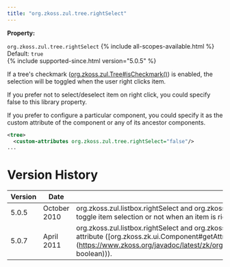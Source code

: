 ```yaml
---
title: "org.zkoss.zul.tree.rightSelect"
---
```


**Property:**

`org.zkoss.zul.tree.rightSelect`
{% include all-scopes-available.html %}
Default: `true`  
{% include supported-since.html version="5.0.5" %}

If a tree's checkmark
([org.zkoss.zul.Tree#isCheckmark()](https://www.zkoss.org/javadoc/latest/zk/org/zkoss/zul/Tree.html#isCheckmark())) is
enabled, the selection will be toggled when the user right clicks item.

If you prefer not to select/deselect item on right click, you could
specify false to this library property.

If you prefer to configure a particular component, you could specify it
as the custom attribute of the component or any of its ancestor
components.

```xml
<tree>
  <custom-attributes org.zkoss.zul.tree.rightSelect="false"/>
...
```

# Version History

| Version | Date         | Content                                                                                                                                                                                                                            |
|---------|--------------|------------------------------------------------------------------------------------------------------------------------------------------------------------------------------------------------------------------------------------|
| 5.0.5   | October 2010 | org.zkoss.zul.listbox.rightSelect and org.zkoss.zul.tree.rightSelect are introduced to control whether to toggle item selection or not when an item is right clicked on a tree or a listbox with checkmark.                        |
| 5.0.7   | April 2011   | org.zkoss.zul.listbox.rightSelect and org.zkoss.zul.tree.rightSelect could be specified as component's attribute ([org.zkoss.zk.ui.Component#getAttribute(java.lang.String, boolean)](https://www.zkoss.org/javadoc/latest/zk/org/zkoss/zk/ui/Component.html#getAttribute(java.lang.String, boolean))). |
